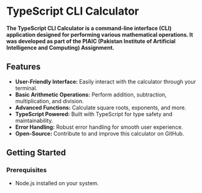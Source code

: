 # **TypeScript CLI Calculator**

**The TypeScript CLI Calculator is a command-line interface (CLI) application designed for performing various mathematical operations. It was developed as part of the PIAIC (Pakistan Institute of Artificial Intelligence and Computing) Assignment.**

## **Features**

- **User-Friendly Interface:** Easily interact with the calculator through your terminal.
- **Basic Arithmetic Operations:** Perform addition, subtraction, multiplication, and division.
- **Advanced Functions:** Calculate square roots, exponents, and more.
- **TypeScript Powered:** Built with TypeScript for type safety and maintainability.
- **Error Handling:** Robust error handling for smooth user experience.
- **Open-Source:** Contribute to and improve this calculator on GitHub.

## **Getting Started**

### **Prerequisites**

- Node.js installed on your system.

